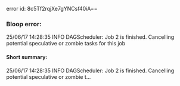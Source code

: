 error id: 8c5Tf2rqjXe7gYNCsf40iA==
### Bloop error:

25/06/17 14:28:35 INFO DAGScheduler: Job 2 is finished. Cancelling potential speculative or zombie tasks for this job
#### Short summary: 

25/06/17 14:28:35 INFO DAGScheduler: Job 2 is finished. Cancelling potential speculative or zombie t...